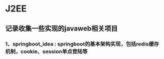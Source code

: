 # J2EE
## 记录收集一些实现的javaweb相关项目
### 1、springboot_idea : springboot的基本架构实现，包括redis缓存机制，cookie、session单点登陆等
